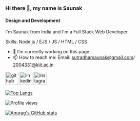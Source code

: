 ### Hi there 👋, my name is Saunak
#### Design and Development
I'm Saunak from India and I'm a Full Stack Web Developer

Skills: Node.js / EJS / JS / HTML / CSS

- 🔭 I’m currently working on this page. 
- 📫 How to reach me: Email: sutradharsaunak@gmail.com/ 2004331@kiit.ac.in 


[<img src='https://cdn.jsdelivr.net/npm/simple-icons@3.0.1/icons/github.svg' alt='github' height='40'>](https://github.com/Saunakkk)  [<img src='https://cdn.jsdelivr.net/npm/simple-icons@3.0.1/icons/linkedin.svg' alt='linkedin' height='40'>](https://www.linkedin.com/in/https://www.linkedin.com/in/saunak-sutradhar-20aa0b165//)  [<img src='https://cdn.jsdelivr.net/npm/simple-icons@3.0.1/icons/instagram.svg' alt='instagram' height='40'>](https://www.instagram.com/https://www.instagram.com/saunak._//)  

[![Top Langs](https://github-readme-stats.vercel.app/api/top-langs/?username=Saunakkk)](https://github.com/anuraghazra/github-readme-stats)

![Profile views](https://gpvc.arturio.dev/Saunakkk)  

[![Anurag's GitHub stats](https://github-readme-stats.vercel.app/api?username=Saunakkk)](https://github.com/anuraghazra/github-readme-stats)
